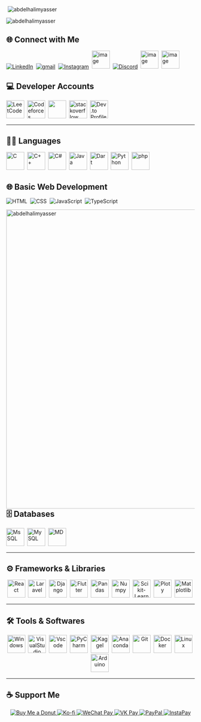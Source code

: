 <p>&nbsp;<img align="center" src="https://github-readme-stats.vercel.app/api?username=abdelhalimyasser&show_icons=true&locale=en" alt="abdelhalimyasser" /></p>
<p><img align="center" src="https://github-readme-streak-stats.herokuapp.com/?user=abdelhalimyasser&" alt="abdelhalimyasser" /></p>


## 🌐 Connect with Me  
<p align="left">
  <a href="https://linkedin.com/in/yourusername"><img src="https://skillicons.dev/icons?i=linkedin" alt="LinkedIn" /></a>&nbsp;
  <a href="https://gmail.com/yourusername"><img src="https://skillicons.dev/icons?i=gmail" alt="gmail" /></a>&nbsp;
  <a href="https://instagram.com/yourusername"><img src="https://skillicons.dev/icons?i=instagram" alt="Instagram" /></a>&nbsp;
  <a href="https://x.com/yourusername"><img width="48" height="48" alt="image" src="https://github.com/user-attachments/assets/e21830c6-ccff-4860-a839-02b817a519b8"      alt="X" /></a>&nbsp;
  <a href="https://discord.com/yourusername"><img src="https://skillicons.dev/icons?i=discord" alt="Discord" /></a>&nbsp;
  <a href="https://wechat.com/yourusername"><img width="48" height="48" alt="image" src="https://github.com/user-attachments/assets/ac94c75c-1efe-4aff-aefc-e62a806f86e6"   alt="Wechat" /></a>&nbsp;
  <a href="https://vk.com/yourusername"><img width="48" height="48" alt="image" src="https://github.com/user-attachments/assets/c22a431c-b8b3-43de-a8a1-d2f20d55ad9c"
  alt="Vk" /></a>
</p>

## 💻 Developer Accounts  
<p align="left">
  <a href="https://leetcode.com/"><img alt="LeetCode" height="48" width="48" src="https://img.icons8.com/?size=100&id=wDGo581Ea5Nf&format=png&color=000000" /></a>&nbsp;
  <a href="https://codeforces.com/"><img alt="Codeforces" height="48" width="48"src="https://img.icons8.com/?size=100&id=GO78dOMqYNlA&format=png&color=000000" /></a>&nbsp;
  <a href="https://geeksforgeeks.org/"><img width="48" height="48" src="https://img.icons8.com/?size=100&id=AbQBhN9v62Ob&format=png&color=000000"></a>&nbsp;
  <a href="https://stackoverflow.com/"><img width="48" height="48" alt="stackoverflow" src="https://github.com/user-attachments/assets/f578a393-f7cf-4864-9282-7a4133555d9a" /></a>&nbsp;
  <a href="https://dev.to/"><img src="https://skillicons.dev/icons?i=devto" alt="Dev.to Profile" height="48" width="48"/></a>

</p>

---

## 🧑‍💻 Languages  
<p align="left">
  <img width="48" height="48" alt="C" src="https://github.com/user-attachments/assets/f4502597-6c39-4f84-b4ec-62c023952b8c" />&nbsp;
  <img width="48" height="48" alt="C++" src="https://github.com/user-attachments/assets/3d8b7afe-23fc-46dd-98df-2f5352c2df18" />&nbsp;
  <img width="48" height="48" alt="C#" src="https://github.com/user-attachments/assets/c8e88421-4766-43f3-8ad8-07c9cab7c8f2" />&nbsp;
  <img width="48" height="48" alt="Java" src="https://github.com/user-attachments/assets/9c72a39d-206f-4842-af6f-eea94eddecba" />&nbsp;
  <img width="48" height="48" alt="Dart" src="https://github.com/user-attachments/assets/0d3aade6-7c75-485f-a8d1-13bba2f65221" />&nbsp;
  <img width="48" height="48" alt="Python" src="https://github.com/user-attachments/assets/1d5e91c2-de29-4f95-b5d4-b6a78cf2d136" />&nbsp;
  <img width="48" height="48" alt="php" src="https://github.com/user-attachments/assets/071e192e-5d1e-4ae0-94b4-3ce8e0467864" />&nbsp;
</p>

## 🌐 Basic Web Development  
<p align="left">
  <img src="https://skillicons.dev/icons?i=html" alt="HTML" />&nbsp;
  <img src="https://skillicons.dev/icons?i=css" alt="CSS" />&nbsp;
  <img src="https://skillicons.dev/icons?i=javascript" alt="JavaScript" />&nbsp;
  <img src="https://skillicons.dev/icons?i=typescript" alt="TypeScript" />&nbsp;
</p>

<p><img align="left" src="https://github-readme-stats.vercel.app/api/top-langs?username=abdelhalimyasser&show_icons=true&locale=en&layout=compact" alt="abdelhalimyasser" height="800" /></p>

---

## 🗄️ Databases  
<p align="left">
  <img width="48" height="48" alt="MsSQL" src="https://github.com/user-attachments/assets/7bd7f050-c153-4527-87c3-dee154cb20c9" />&nbsp;
  <img width="48" height="48" alt="MySQL" src="https://github.com/user-attachments/assets/6bb5d79e-194c-41d0-adf7-b00fc61ef8a6" />&nbsp;
  <img width="48" height="48" alt="MD" src="https://github.com/user-attachments/assets/b188c5f1-78ad-4289-8c52-e41dac8eca52" />&nbsp;
</p>

---

## ⚙️ Frameworks & Libraries  
<p align="center">
  <img width="48" height="48" alt="React" src="https://github.com/user-attachments/assets/ad78478e-ac49-4cd5-9bce-d077650f996a" />&nbsp;
  <!-- <img src="https://skillicons.dev/icons?i=dotnet" alt=".NET" />&nbsp; -->
  <img width="48" height="48" alt="Laravel" src="https://github.com/user-attachments/assets/5144a46d-5574-4105-95c7-f61224ff509f" />&nbsp;
  <img width="48" height="48" alt="Django" src="https://github.com/user-attachments/assets/c7e70a1e-f9eb-4c61-bdff-3df06915ead4" />&nbsp;
  <img width="48" height="48" alt="Flutter" src="https://github.com/user-attachments/assets/82ca0958-0c0d-443e-bf67-499ac20a6daf" />&nbsp;
  <img width="48" height="48" alt="Pandas"src="https://github.com/user-attachments/assets/bb241748-3bea-471f-b0b6-290e33b0871b" />&nbsp;
  <img width="48" height="48" alt="Numpy" src="https://github.com/user-attachments/assets/5ca1d4d5-1cf7-4819-8a20-05da816f70d1" />&nbsp;
  <img width="48" height="48" alt="Scikit-Learn" src="https://github.com/user-attachments/assets/b4af9ed7-e6c8-4705-b550-f1a66037a2a9" />&nbsp;
  <img width="48" height="48" alt="Ploty" src="https://github.com/user-attachments/assets/016c0adb-7bfd-47bd-85b5-3781b677fb95" />&nbsp;
  <img width="48" height="48" alt="Matplotlib" src="https://github.com/user-attachments/assets/c28e81c4-a873-4af5-8c80-cd8aa677f2ae" />&nbsp;
</p>

---

## 🛠️ Tools & Softwares  
<p align="center">
  <img width="48" height="48" alt="Windows" src="https://github.com/user-attachments/assets/8bba4733-19c1-4655-8f2b-09e59a5fe978" />&nbsp;
  <img width="48" height="48" alt="VisualStudio" src="https://github.com/user-attachments/assets/27016173-35a8-4cca-a22b-330f6688628d" />&nbsp;
  <img width="48" height="48" alt="Vscode" src="https://github.com/user-attachments/assets/e29b1687-c565-4075-a066-a6fa79114c57" />&nbsp;
  <img width="48" height="48" alt="PyCharm" src="https://github.com/user-attachments/assets/e2282ddb-fc89-43b2-b39b-41fc48679ec9" />&nbsp;
  <img width="48" height="48" alt="Kaggel" src="https://github.com/user-attachments/assets/6b6ed97f-6391-4538-8b76-72637ca5fd49" />&nbsp;
  <img width="48" height="48" alt="Anaconda" src="https://github.com/user-attachments/assets/05f25109-eb70-4d6f-8a1c-d1c3ff2ed0de" />&nbsp;
  <img width="48" height="48" alt="Git" src="https://github.com/user-attachments/assets/0ba26439-2a30-4818-940a-edea5da661a2" />&nbsp;
  <img width="48" height="48" alt="Docker" src="https://github.com/user-attachments/assets/f54d6d19-0bb2-4f33-81f4-567cf6c105bf" />&nbsp;
  <img width="48" height="48" alt="Linux" src="https://github.com/user-attachments/assets/41ce873d-e2bc-4d5b-bd4e-614f7d3fbec4" />&nbsp;
  <img width="48" height="48" alt="Arduino" src="https://github.com/user-attachments/assets/98cef145-1e01-4f03-ac4a-22e0f952689f" />&nbsp;

</p>

---

## ☕ Support Me  
<p align="center">
  <a href="https://buymeacoffee.com/yourusername">
    <img src="https://img.shields.io/badge/Buy%20Me%20a%20🍩%20Donut-FF69B4?style=for-the-badge&logoColor=white" alt="Buy Me a Donut" />
  </a>
  <a href="https://ko-fi.com/yourusername">
    <img src="https://img.shields.io/badge/Ko--fi-FF5E5B?style=for-the-badge&logo=ko-fi&logoColor=white&labelColor=black&color=FF5E5B" alt="Ko-fi" />
  </a>
  <a href="#">
    <img src="https://img.shields.io/badge/WeChat_Pay-07C160?style=for-the-badge&logo=wechat&logoColor=white&labelColor=black&color=07C160" alt="WeChat Pay" />
  </a>
  <a href="#">
    <img src="https://img.shields.io/badge/VK%20Pay-4680C2?style=for-the-badge&logo=vk&logoColor=white&labelColor=black&color=4680C2" alt="VK Pay" />
  </a>
  <a href="https://paypal.me/yourusername">
    <img src="https://img.shields.io/badge/PayPal-00457C?style=for-the-badge&logo=paypal&logoColor=white&labelColor=black&color=00457C" alt="PayPal" />
  </a>
  <a href="#">
    <img src="https://img.shields.io/badge/InstaPay-E4405F?style=for-the-badge&logo=ipn&logoColor=white&labelColor=black&color=E4405F" alt="InstaPay" />
  </a>
</p>

